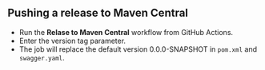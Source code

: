 ## Pushing a release to Maven Central

* Run the **Relase to Maven Central** workflow from GitHub Actions.
* Enter the version tag parameter.
* The job will replace the default version 0.0.0-SNAPSHOT in `pom.xml` and `swagger.yaml`.
